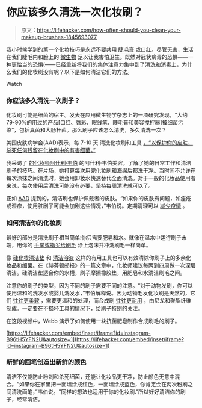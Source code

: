# 你应该多久清洗一次化妆刷？

> 原文：<https://lifehacker.com/how-often-should-you-clean-your-makeup-brushes-1845693077>

我小时候学到的第一个化妆技巧是永远不要共用 [睫毛膏](https://www.instyle.com/news/dangers-sharing-makeup-eye-infections-mascara?amp=true) 或口红。尽管无害，生活在我们睫毛内和脸上的 [微生物](http://www.bbc.com/earth/story/20150508-these-mites-live-on-your-face) 足以让我害怕卫生。既然对冠状病毒的恐惧——一种更恰当的恐惧(——已经重新将我们的集体注意力集中到了清洗和消毒上，为什么我们的化妆刷没有呢？以下是如何清洁它们的方法。

Watch

### 你应该多久清洗一次刷子？

化妆刷可能是细菌的宿主。发表在应用微生物学杂志上的一项研究发现，“大约 79-90%的用过的产品[口红、唇彩、眼线笔、睫毛膏和美容搅拌器]被细菌污染”，包括真菌和大肠杆菌。那么刷子应该怎么清洗，多久清洗一次？

美国皮肤病学会(AAD)表示，每 7-10 天 清洗化妆刷和工具 [，“以保护你的皮肤，杀死任何残留在化妆刷中的有害细菌。”](https://www.aad.org/public/everyday-care/skin-care-secrets/routine/clean-your-makeup-brushes)

我采访了 [的化妆师阿什利·韦伯](https://www.instagram.com/ashleywebbbeauty/) 的阿什利·韦伯美容，了解了她的日常工作和清洁刷子的技巧。在片场，她打算每次用完化妆刷和海绵后都洗干净。当时间不允许在每次涂抹之间清洗时，她会用卸妆水快速替代全面清洗。对于一般的化妆品使用者来说，每次使用后清洗可能没有必要，坚持每周清洗就可以了。

正如 [AAD](https://www.aad.org/public/everyday-care/skin-care-secrets/routine/clean-your-makeup-brushes) 提到的，清洁刷也保护佩戴者的皮肤。“如果你的皮肤有问题，如痤疮或湿疹，使用脏刷子可能会加剧这些情况，”韦伯说。定期清理可以 [减少疫情](https://bestmedicinenews.org/healthy-aging/prevent-breakouts-keeping-makeup-tools-clean/) 。

### **如何清洁你的化妆刷**

最好的部分是清洗刷子相当简单:你只需要肥皂和水。就像在温水中运行刷子末端，用你的 [手掌或指尖给刷毛](https://www.huffingtonpost.co.uk/2015/05/28/how-often-should-you-clean-makeup-brushes_n_7459652.html?guccounter=2&guce_referrer=aHR0cHM6Ly9iZWF1dHlibGVuZGVyLmNvbS8&guce_referrer_sig=AQAAAFsb9O1Fs__jX9u9XaIUD6vw-lJFRe6YlzWTiV0zFryyskUxEMfMXOGy3jC_LWdzTE0ayRVVxz6LOwZGYOiNOvZUoppwT66L1rTRL6YmgR7qYpSLdruqhRqTx6HEdnSl_MnB87ZicmVjHchHrngw-3jYLDFicl5sdQPea80RVj2R) 涂上泡沫并冲洗刷毛一样简单。

像 [硅化妆清洁垫](https://www.google.com/search?q=silicone+makeup+mat&source=lnms&tbm=isch&sa=X&ved=2ahUKEwj6k8jnlIjtAhUyneAKHUrXC68Q_AUoAnoECAcQBA&biw=1222&bih=719#imgrc=6HNUNn7y93E0xM) 和 [清洁溶液](https://nymag.com/strategist/article/best-makeup-brush-cleaners.html) 这样的有用工具也可以有效清除你刷子上的多余化妆品和细菌。在《赫芬顿邮报》的一篇文章中，化妆师建议每两到四周做一次深层清洁。硅清洁垫适合你的水槽，刷子摩擦橡胶垫，用肥皂和水清洁刷毛之间。

注意你的刷子的类型，因为不同的刷子需要不同的注意。“对于动物发刷，你可以使用温和的洗发水或婴儿洗发水，”韦伯解释说。因为动物毛发化妆刷是天然的，它们 [往往更柔软](https://www.makeup.com/product-and-reviews/makeup-brushes/synthetic-natural-makeup-brushes) ，需要更温和的处理，而合成刷 [往往更耐用](https://www.frendsbeauty.com/blog/entry/natural-vs-synthetic-makeup-brushes) ，由尼龙和聚酯纤维制成。一定要在不损坏工具的情况下，给刷子特别的关注。

在这段视频中，Webb 演示了如何使用一块抗菌肥皂制作合成刷毛的刷子。

 [https://lifehacker.com/embed/inset/iframe?id=instagram-B96tH5YFN2U&autosize=1](https://lifehacker.com/embed/inset/iframe?id=instagram-B96tH5YFN2U&autosize=1) 

### 新鲜的画笔创造出新鲜的颜色

清洁不仅能防止粉刺和杀死细菌，还能让化妆品更干净，防止颜色无意中混合。“如果你在家里把一面墙涂成红色，一面墙涂成蓝色，你肯定会在两次粉刷之间清洗画笔，”韦伯说。"同样的想法也适用于你的化妆刷."所以好好清洁你的刷子，经常清洁。